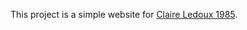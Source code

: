 This project is a simple website for [Claire Ledoux 1985](https://www.facebook.com/claireledoux1985/).
